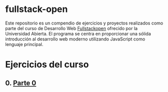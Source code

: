 # fullstack-open
Este repositorio es un compendio de ejercicios y proyectos realizados como parte del curso de Desarrollo Web [Fullstackopen](https://fullstackopen.com/es/) ofrecido por la Universidad Abierta. El programa se centra en proporcionar una sólida introducción al desarrollo web moderno utilizando JavaScript como lenguaje principal.

# Ejercicios del curso
## 0. [Parte 0](/fullstack-open/parte-0)
   
